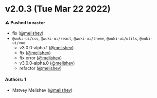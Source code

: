 # v2.0.3 (Tue Mar 22 2022)

#### ⚠️ Pushed to `master`

- fix ([@melishev](https://github.com/melishev))
- `@wuki-ui/css`, `@wuki-ui/react`, `@wuki-ui/theme`, `@wuki-ui/utils`, `@wuki-ui/vue`
  - v3.0.0-alpha.1 ([@melishev](https://github.com/melishev))
  - fix ([@melishev](https://github.com/melishev))
  - fix error ([@melishev](https://github.com/melishev))
  - v3.0.0-alpha.0 ([@melishev](https://github.com/melishev))
  - refactor ([@melishev](https://github.com/melishev))

#### Authors: 1

- Matvey Melishev ([@melishev](https://github.com/melishev))
